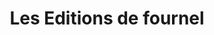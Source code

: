 ---
title: "Les Editions de fournel"
url: /largentiere-la-bessee/les-editions-de-fournel/
shop: Kopieren
---